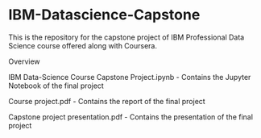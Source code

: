 # IBM-Datascience-Capstone
This is the repository for the capstone project of IBM Professional Data Science course offered along with Coursera.

Overview

IBM Data-Science Course Capstone Project.ipynb - Contains the Jupyter Notebook of the final project

Course project.pdf - Contains the report of the final project

Capstone project presentation.pdf - Contains the presentation of the final project
